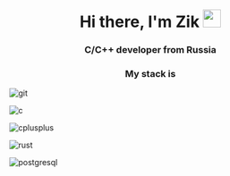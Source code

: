 <h1 align="center">Hi there, I'm Zik</a> 
<img src="https://github.com/blackcater/blackcater/raw/main/images/Hi.gif" height="32"/></h1>
<h3 align="center">C/C++ developer from Russia</h3>
<h3 align="center">My stack is</h3>

![git](https://user-images.githubusercontent.com/80957111/207208458-1982c38b-43d3-4766-8101-ef78e63d4404.svg) 

![c](https://user-images.githubusercontent.com/80957111/207208471-f4da101c-d1af-43db-b4a2-ee5af2babd7e.svg) 

![cplusplus](https://user-images.githubusercontent.com/80957111/207208480-89fb8e7d-a583-4d78-8c1b-a6dec79f3345.svg) 

![rust](https://user-images.githubusercontent.com/80957111/207208489-df48c74b-3847-4fbb-b11d-b35d7fc94357.svg)

![postgresql](https://user-images.githubusercontent.com/80957111/207208498-d37f4d43-df51-442d-8103-fef72124f9a7.svg)
